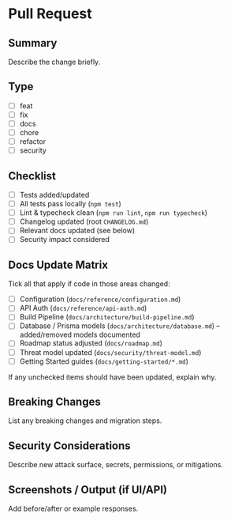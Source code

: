 # Pull Request

## Summary

Describe the change briefly.

## Type

- [ ] feat
- [ ] fix
- [ ] docs
- [ ] chore
- [ ] refactor
- [ ] security

## Checklist

- [ ] Tests added/updated
- [ ] All tests pass locally (`npm test`)
- [ ] Lint & typecheck clean (`npm run lint`, `npm run typecheck`)
- [ ] Changelog updated (root `CHANGELOG.md`)
- [ ] Relevant docs updated (see below)
- [ ] Security impact considered

## Docs Update Matrix

Tick all that apply if code in those areas changed:

- [ ] Configuration (`docs/reference/configuration.md`)
- [ ] API Auth (`docs/reference/api-auth.md`)
- [ ] Build Pipeline (`docs/architecture/build-pipeline.md`)
- [ ] Database / Prisma models (`docs/architecture/database.md`) – added/removed models documented
- [ ] Roadmap status adjusted (`docs/roadmap.md`)
- [ ] Threat model updated (`docs/security/threat-model.md`)
- [ ] Getting Started guides (`docs/getting-started/*.md`)

If any unchecked items should have been updated, explain why.

## Breaking Changes

List any breaking changes and migration steps.

## Security Considerations

Describe new attack surface, secrets, permissions, or mitigations.

## Screenshots / Output (if UI/API)

Add before/after or example responses.
